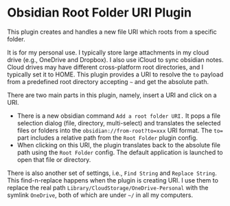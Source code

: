 # Obsidian Root Folder URI Plugin

This plugin creates and handles a new file URI which roots from a specific folder.

It is for my personal use. I typically store large attachments in my cloud drive (e.g., OneDrive and Dropbox). I also use iCloud to sync obsidian notes. Cloud drives may have different cross-platform root directories, and I typically set it to HOME. This plugin provides a URI to resolve the `to` payload from a predefined root directory accepting `~` and get the absolute path.

There are two main parts in this plugin, namely, insert a URI and click on a URI.
- There is a new obsidian command `Add a root folder URI.` It pops a file selection dialog (file, directory, multi-select) and translates the selected files or folders into the `obsidian://from-root?to=xxx` URI format. The `to=` part includes a relative path from the `Root Folder` plugin config.
- When clicking on this URI, the plugin translates back to the absolute file path using the `Root Folder` config. The default application is launched to open that file or directory.

There is also another set of settings, i.e., `Find String` and `Replace String`. This find-n-replace happens when the plugin is creating URI. I use them to replace the real path `Library/CloudStorage/OneDrive-Personal` with the symlink `OneDrive`, both of which are under `~/` in all my computers.